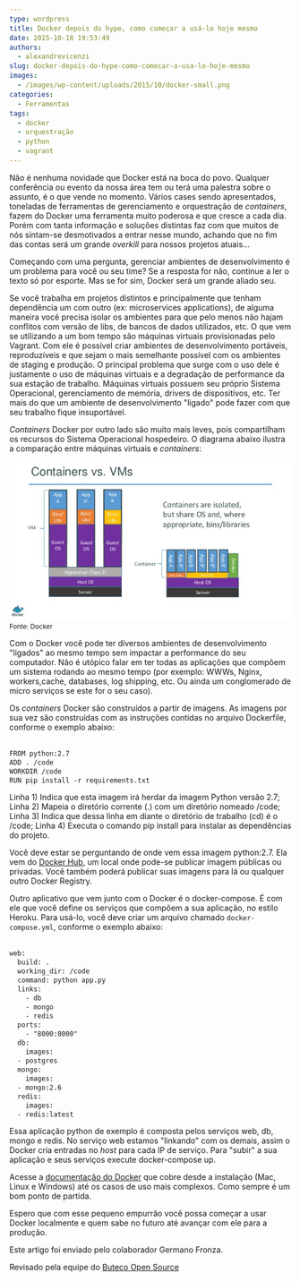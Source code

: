 ```yaml
---
type: wordpress
title: Docker depois do hype, como começar a usá-lo hoje mesmo
date: 2015-10-18 19:53:49
authors:
  - alexandrevicenzi
slug: docker-depois-do-hype-como-comecar-a-usa-lo-hoje-mesmo
images:
  - /images/wp-content/uploads/2015/10/docker-small.png
categories:
  - Ferramentas
tags:
  - docker
  - orquestração
  - python
  - vagrant
---
```


Não é nenhuma novidade que Docker está na boca do povo. Qualquer conferência ou evento da nossa área tem ou terá uma palestra sobre o assunto, é o que vende no momento. Vários cases sendo apresentados, toneladas de ferramentas de gerenciamento e orquestração de <em>containers</em>, fazem do Docker uma ferramenta muito poderosa e que cresce a cada dia. Porém com tanta informação e soluções distintas faz com que muitos de nós sintam-se desmotivados a entrar nesse mundo, achando que no fim das contas será um grande <em>overkill</em> para nossos projetos atuais...

<!--more-->

Começando com uma pergunta, gerenciar ambientes de desenvolvimento é um problema para você ou seu time? Se a resposta for não, continue a ler o texto só por esporte. Mas se for sim, Docker será um grande aliado seu.

Se você trabalha em projetos distintos e principalmente que tenham dependência um com outro (ex: microservices applications), de alguma maneira você precisa isolar os ambientes para que pelo menos não hajam conflitos com versão de libs, de bancos de dados utilizados, etc. O que vem se utilizando a um bom tempo são máquinas virtuais provisionadas pelo Vagrant. Com ele é possível criar ambientes de desenvolvimento portáveis, reproduzíveis e que sejam o mais semelhante possível com os ambientes de staging e produção. O principal problema que surge com o uso dele é justamente o uso de máquinas virtuais e a degradação de performance da sua estação de trabalho. Máquinas virtuais possuem seu próprio Sistema Operacional, gerenciamento de memória, drivers de dispositivos, etc. Ter mais do que um ambiente de desenvolvimento "ligado" pode fazer com que seu trabalho fique insuportável.

<em>Containers</em> Docker por outro lado são muito mais leves, pois compartilham os recursos do Sistema Operacional hospedeiro. O diagrama abaixo ilustra a comparação entre máquinas virtuais e <em>containers</em>:

<img src="/images/wp-content/uploads/2015/10/docker-containers-vms.png" alt="Docker Containers" />
<small>Fonte: Docker</small>

Com o Docker você pode ter diversos ambientes de desenvolvimento "ligados" ao mesmo tempo sem impactar a performance do seu computador. Não é utópico falar em ter todas as aplicações que compõem um sistema rodando ao mesmo tempo (por exemplo: WWWs, Nginx, workers,cache, databases, log shipping, etc. Ou ainda um conglomerado de micro serviços se este for o seu caso).

Os <em>containers</em> Docker são construídos a partir de imagens. As imagens por sua vez são construídas com as instruções contidas no arquivo Dockerfile, conforme o exemplo abaixo:

<pre><code class="bash">
FROM python:2.7
ADD . /code
WORKDIR /code
RUN pip install -r requirements.txt
</code></pre>

Linha 1) Indica que esta imagem irá herdar da imagem Python versão 2.7;
Linha 2) Mapeia o diretório corrente (.) com um diretório nomeado /code;
Linha 3) Indica que dessa linha em diante o diretório de trabalho (cd) é o /code;
Linha 4) Executa o comando pip install para instalar as dependências do projeto.

Você deve estar se perguntando de onde vem essa imagem python:2.7. Ela vem do <a href="https://hub.docker.com" target="_blank">Docker Hub</a>, um local onde pode-se publicar imagem públicas ou privadas. Você também poderá publicar suas imagens para lá ou qualquer outro Docker Registry.

Outro aplicativo que vem junto com o Docker é o docker-compose. É com ele que você define os serviços que compõem a sua aplicação, no estilo Heroku. Para usá-lo, você deve criar um arquivo chamado <code>docker-compose.yml</code>, conforme o exemplo abaixo:

<pre><code class="bash">
web:
  build: .
  working_dir: /code
  command: python app.py
  links:
    - db
    - mongo
    - redis
  ports:
    - &quot;8000:8000&quot;
  db:
    images:
  - postgres
  mongo:
    images:
  - mongo:2.6
  redis:
    images:
  - redis:latest
</code></pre>

Essa aplicação python de exemplo é composta pelos serviços web, db, mongo e redis. No serviço web estamos "linkando" com os demais, assim o Docker cria entradas no <em>host</em> para cada IP de serviço. Para "subir" a sua aplicação e seus serviços execute docker-compose up.

Acesse a <a href="https://docs.docker.com/mac/started/" target="_blank">documentação do Docker</a> que cobre desde a instalação (Mac, Linux e Windows) até os casos de uso mais complexos. Como sempre é um bom ponto de partida.

Espero que com esse pequeno empurrão você possa começar a usar Docker localmente e quem sabe no futuro até avançar com ele para a produção.

Este artigo foi enviado pelo colaborador Germano Fronza.

Revisado pela equipe do <a href="http://blog.butecopensource.org">Buteco Open Source</a>
